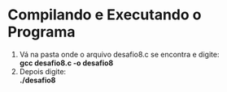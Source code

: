 # Compilando e Executando o Programa  
1. Vá na pasta onde o arquivo desafio8.c se encontra e digite:  
**gcc desafio8.c -o desafio8**  
1. Depois digite:  
**./desafio8 <nome-do-arquivo>**
